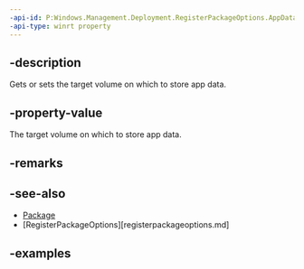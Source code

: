 ```yaml
---
-api-id: P:Windows.Management.Deployment.RegisterPackageOptions.AppDataVolume
-api-type: winrt property
---
```


## -description

Gets or sets the target volume on which to store app data.

## -property-value

The target volume on which to store app data.

## -remarks

## -see-also

- [Package](https://docs.microsoft.com/uwp/api/windows.applicationmodel.package)
- [RegisterPackageOptions][registerpackageoptions.md]

## -examples

